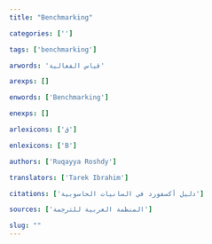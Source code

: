 ```yaml
---
title: "Benchmarking"

categories: ['']

tags: ['benchmarking']

arwords: 'قياس الفعالية'

arexps: []

enwords: ['Benchmarking']

enexps: []

arlexicons: ['ق']

enlexicons: ['B']

authors: ['Ruqayya Roshdy']

translators: ['Tarek Ibrahim']

citations: ['دليل أكسفورد في السانيات الحاسوبية']

sources: ['المنظمة العربية للترجمة']

slug: ""
---
```

